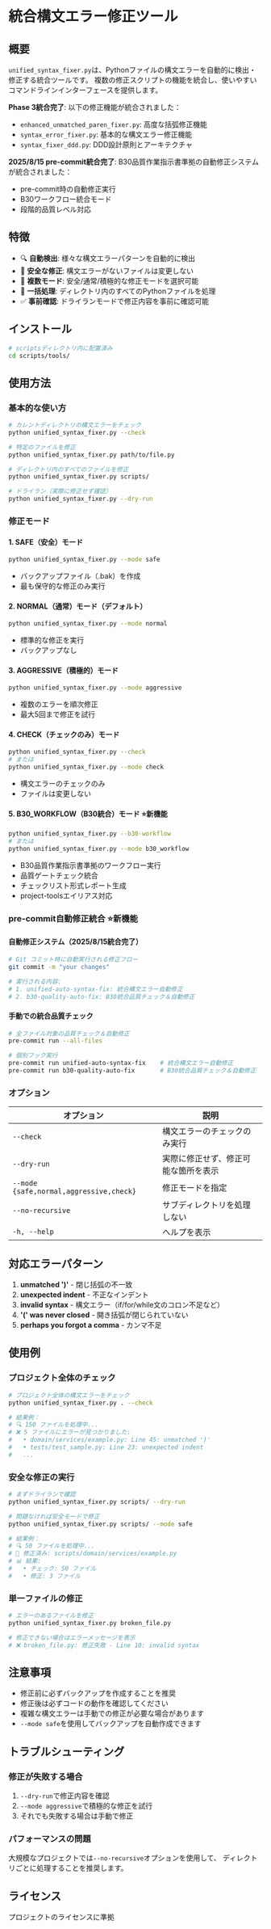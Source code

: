 # 統合構文エラー修正ツール

## 概要

`unified_syntax_fixer.py`は、Pythonファイルの構文エラーを自動的に検出・修正する統合ツールです。
複数の修正スクリプトの機能を統合し、使いやすいコマンドラインインターフェースを提供します。

**Phase 3統合完了**: 以下の修正機能が統合されました：
- `enhanced_unmatched_paren_fixer.py`: 高度な括弧修正機能
- `syntax_error_fixer.py`: 基本的な構文エラー修正機能
- `syntax_fixer_ddd.py`: DDD設計原則とアーキテクチャ

**2025/8/15 pre-commit統合完了**: B30品質作業指示書準拠の自動修正システムが統合されました：
- pre-commit時の自動修正実行
- B30ワークフロー統合モード
- 段階的品質レベル対応

## 特徴

- 🔍 **自動検出**: 様々な構文エラーパターンを自動的に検出
- 🔧 **安全な修正**: 構文エラーがないファイルは変更しない
- 🎯 **複数モード**: 安全/通常/積極的な修正モードを選択可能
- 📁 **一括処理**: ディレクトリ内のすべてのPythonファイルを処理
- ✅ **事前確認**: ドライランモードで修正内容を事前に確認可能

## インストール

```bash
# scriptsディレクトリ内に配置済み
cd scripts/tools/
```

## 使用方法

### 基本的な使い方

```bash
# カレントディレクトリの構文エラーをチェック
python unified_syntax_fixer.py --check

# 特定のファイルを修正
python unified_syntax_fixer.py path/to/file.py

# ディレクトリ内のすべてのファイルを修正
python unified_syntax_fixer.py scripts/

# ドライラン（実際に修正せず確認）
python unified_syntax_fixer.py --dry-run
```

### 修正モード

#### 1. **SAFE（安全）モード**
```bash
python unified_syntax_fixer.py --mode safe
```
- バックアップファイル（.bak）を作成
- 最も保守的な修正のみ実行

#### 2. **NORMAL（通常）モード**（デフォルト）
```bash
python unified_syntax_fixer.py --mode normal
```
- 標準的な修正を実行
- バックアップなし

#### 3. **AGGRESSIVE（積極的）モード**
```bash
python unified_syntax_fixer.py --mode aggressive
```
- 複数のエラーを順次修正
- 最大5回まで修正を試行

#### 4. **CHECK（チェックのみ）モード**
```bash
python unified_syntax_fixer.py --check
# または
python unified_syntax_fixer.py --mode check
```
- 構文エラーのチェックのみ
- ファイルは変更しない

#### 5. **B30_WORKFLOW（B30統合）モード** ⭐新機能
```bash
python unified_syntax_fixer.py --b30-workflow
# または
python unified_syntax_fixer.py --mode b30_workflow
```
- B30品質作業指示書準拠のワークフロー実行
- 品質ゲートチェック統合
- チェックリスト形式レポート生成
- project-toolsエイリアス対応

### pre-commit自動修正統合 ⭐新機能

#### 自動修正システム（2025/8/15統合完了）
```bash
# Git コミット時に自動実行される修正フロー
git commit -m "your changes"

# 実行される内容:
# 1. unified-auto-syntax-fix: 統合構文エラー自動修正
# 2. b30-quality-auto-fix: B30統合品質チェック＆自動修正
```

#### 手動での統合品質チェック
```bash
# 全ファイル対象の品質チェック＆自動修正
pre-commit run --all-files

# 個別フック実行
pre-commit run unified-auto-syntax-fix    # 統合構文エラー自動修正
pre-commit run b30-quality-auto-fix       # B30統合品質チェック＆自動修正
```

### オプション

| オプション | 説明 |
|-----------|------|
| `--check` | 構文エラーのチェックのみ実行 |
| `--dry-run` | 実際に修正せず、修正可能な箇所を表示 |
| `--mode {safe,normal,aggressive,check}` | 修正モードを指定 |
| `--no-recursive` | サブディレクトリを処理しない |
| `-h, --help` | ヘルプを表示 |

## 対応エラーパターン

1. **unmatched ')'** - 閉じ括弧の不一致
2. **unexpected indent** - 不正なインデント
3. **invalid syntax** - 構文エラー（if/for/while文のコロン不足など）
4. **'(' was never closed** - 開き括弧が閉じられていない
5. **perhaps you forgot a comma** - カンマ不足

## 使用例

### プロジェクト全体のチェック

```bash
# プロジェクト全体の構文エラーをチェック
python unified_syntax_fixer.py . --check

# 結果例：
# 🔍 150 ファイルを処理中...
# ❌ 5 ファイルにエラーが見つかりました:
#   • domain/services/example.py: Line 45: unmatched ')'
#   • tests/test_sample.py: Line 23: unexpected indent
#   ...
```

### 安全な修正の実行

```bash
# まずドライランで確認
python unified_syntax_fixer.py scripts/ --dry-run

# 問題なければ安全モードで修正
python unified_syntax_fixer.py scripts/ --mode safe

# 結果例：
# 🔍 50 ファイルを処理中...
# 🔧 修正済み: scripts/domain/services/example.py
# 📊 結果:
#   • チェック: 50 ファイル
#   • 修正: 3 ファイル
```

### 単一ファイルの修正

```bash
# エラーのあるファイルを修正
python unified_syntax_fixer.py broken_file.py

# 修正できない場合はエラーメッセージを表示
# ❌ broken_file.py: 修正失敗 - Line 10: invalid syntax
```

## 注意事項

- 修正前に必ずバックアップを作成することを推奨
- 修正後は必ずコードの動作を確認してください
- 複雑な構文エラーは手動での修正が必要な場合があります
- `--mode safe`を使用してバックアップを自動作成できます

## トラブルシューティング

### 修正が失敗する場合

1. `--dry-run`で修正内容を確認
2. `--mode aggressive`で積極的な修正を試行
3. それでも失敗する場合は手動で修正

### パフォーマンスの問題

大規模なプロジェクトでは`--no-recursive`オプションを使用して、
ディレクトリごとに処理することを推奨します。

## ライセンス

プロジェクトのライセンスに準拠
